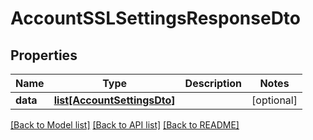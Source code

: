 # AccountSSLSettingsResponseDto

## Properties
Name | Type | Description | Notes
------------ | ------------- | ------------- | -------------
**data** | [**list[AccountSettingsDto]**](AccountSettingsDto.md) |  | [optional] 

[[Back to Model list]](../README.md#documentation-for-models) [[Back to API list]](../README.md#documentation-for-api-endpoints) [[Back to README]](../README.md)

